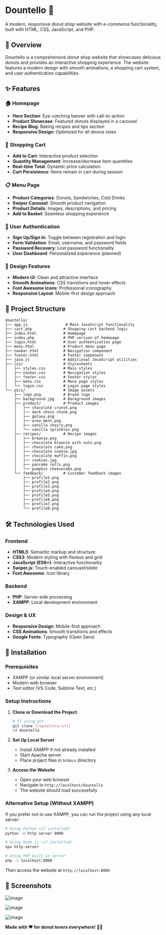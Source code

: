 # Dountello 🍩

A modern, responsive donut shop website with e-commerce functionality, built with HTML, CSS, JavaScript, and PHP.

## 🎯 Overview

Dountello is a comprehensive donut shop website that showcases delicious donuts and provides an interactive shopping experience. The website features a modern design with smooth animations, a shopping cart system, and user authentication capabilities.

## ✨ Features

### 🏠 Homepage
- **Hero Section**: Eye-catching banner with call-to-action
- **Product Showcase**: Featured donuts displayed in a carousel
- **Recipe Blog**: Baking recipes and tips section
- **Responsive Design**: Optimized for all device sizes

### 🛒 Shopping Cart
- **Add to Cart**: Interactive product selection
- **Quantity Management**: Increase/decrease item quantities
- **Real-time Total**: Dynamic price calculation
- **Cart Persistence**: Items remain in cart during session

### 📋 Menu Page
- **Product Categories**: Donuts, Sandwiches, Cold Drinks
- **Swiper Carousel**: Smooth product navigation
- **Product Details**: Images, descriptions, and pricing
- **Add to Basket**: Seamless shopping experience

### 🔐 User Authentication
- **Sign Up/Sign In**: Toggle between registration and login
- **Form Validation**: Email, username, and password fields
- **Password Recovery**: Lost password functionality
- **User Dashboard**: Personalized experience (planned)

### 🎨 Design Features
- **Modern UI**: Clean and attractive interface
- **Smooth Animations**: CSS transitions and hover effects
- **Font Awesome Icons**: Professional iconography
- **Responsive Layout**: Mobile-first design approach

## 📁 Project Structure

```
dountello/
├── app.js                 # Main JavaScript functionality
├── cart.php              # Shopping cart backend logic
├── index.html            # Homepage
├── index.php             # PHP version of homepage
├── login.html            # User authentication page
├── menu.html             # Product menu page
├── navbar.html           # Navigation component
├── footer.html           # Footer component
├── java.js               # Additional JavaScript utilities
├── css/                  # Stylesheets
│   ├── styles.css        # Main styles
│   ├── navbar.css        # Navigation styles
│   ├── footer.css        # Footer styles
│   ├── menu.css          # Menu page styles
│   └── login.css         # Login page styles
└── pics/                 # Image assets
    ├── logo.png          # Brand logo
    ├── background.jpg    # Background images
    ├── product/          # Product images
    │   ├── chocolate crunsh.png
    │   ├── dark choco chunk.png
    │   ├── galaxy.png
    │   ├── oreo ment.png
    │   ├── vanilla chairy.png
    │   └── vanilla sprinkles.png
    ├── recipes/          # Recipe images
    │   ├── brownie.png
    │   ├── chocolate brownie with nuts.png
    │   ├── chocolate cake.png
    │   ├── chocolate cookie.jpg
    │   ├── chocolate muffin.png
    │   ├── cookies.jpg
    │   ├── pancake rolls.png
    │   └── pumpkin cheesecake.png
    └── feedback/         # Customer feedback images
        ├── profile1.png
        ├── profile2.png
        ├── profile3.png
        ├── profile4.png
        ├── profile5.png
        ├── profile6.png
        ├── profile7.png
        └── profile8.png
```

## 🛠️ Technologies Used

### Frontend
- **HTML5**: Semantic markup and structure
- **CSS3**: Modern styling with flexbox and grid
- **JavaScript (ES6+)**: Interactive functionality
- **Swiper.js**: Touch-enabled carousel/slider
- **Font Awesome**: Icon library

### Backend
- **PHP**: Server-side processing
- **XAMPP**: Local development environment

### Design & UX
- **Responsive Design**: Mobile-first approach
- **CSS Animations**: Smooth transitions and effects
- **Google Fonts**: Typography (Open Sans)

## 🚀 Installation

### Prerequisites
- XAMPP (or similar local server environment)
- Modern web browser
- Text editor (VS Code, Sublime Text, etc.)

### Setup Instructions

1. **Clone or Download the Project**
   ```bash
   # If using git
   git clone [repository-url]
   cd dountello
   ```

2. **Set Up Local Server**
   - Install XAMPP if not already installed
   - Start Apache server
   - Place project files in `htdocs` directory

3. **Access the Website**
   - Open your web browser
   - Navigate to `http://localhost/dountello`
   - The website should load successfully

### Alternative Setup (Without XAMPP)
If you prefer not to use XAMPP, you can run the project using any local server:

```bash
# Using Python (if installed)
python -m http.server 8000

# Using Node.js (if installed)
npx http-server

# Using PHP built-in server
php -S localhost:8000
```

Then access the website at `http://localhost:8000`

## 📸 Screenshots
![image](https://github.com/user-attachments/assets/b27fb222-aa69-464c-8c52-bb5711a731ad)

![image](https://github.com/user-attachments/assets/2d5254c1-d35b-45c6-a597-3e8ddd961b58)

![image](https://github.com/user-attachments/assets/f4140ffd-6d73-4a6c-8d4c-bfaf2d6de498)




**Made with ❤️ for donut lovers everywhere!** 🍩✨ 
